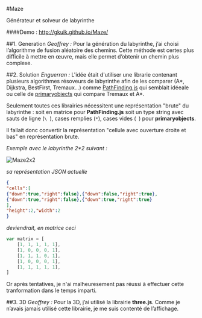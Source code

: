 #Maze

Générateur et solveur de labyrinthe

####Demo : http://gkuik.github.io/Maze/

##1. Generation
*Geoffrey :* Pour la génération du labyrinthe, j’ai choisi l’algorithme de fusion aléatoire des chemins. Cette méthode est certes plus difficile à mettre en œuvre, mais elle permet d’obtenir un chemin plus complexe.

##2. Solution
*Enguerran :* L'idée était d'utiliser une librarie contenant plusieurs algorithmes résoveurs de labyrinthe afin de les comparer (A*, Dijkstra, BestFirst, Tremaux...) comme [PathFinding.js](https://github.com/qiao/PathFinding.js) qui semblait idéeale ou celle de [primaryobjects](https://github.com/primaryobjects/maze) qui compare Tremaux et A*.

Seulement toutes ces librairies nécessitent une représentation "brute" du labyrinthe : soit en matrice pour **PathFinding.js** soit un type string avec sauts de ligne (`\ `), cases remplies (`*`), cases vides (` `) pour **primaryobjects**.

Il fallait donc convertir la représentation "cellule avec ouverture droite et bas" en représentation brute.

_Exemple avec le labyrinthe 2*2 suivant :_

![Maze2x2](http://image.noelshack.com/fichiers/2016/23/1465595040-maze2x2-exemple.png)

_sa représentation JSON actuelle_
```json
{
"cells":[
{"down":true,"right":false},{"down":false,"right":true},
{"down":true,"right":false},{"down":true,"right":true}
],
"height":2,"width":2
}
```
_deviendrait, en matrice ceci_
```javascript
var matrix = [
    [1, 1, 1, 1, 1],
    [1, 0, 0, 0, 1],
    [1, 1, 1, 0, 1],
    [1, 0, 0, 0, 1],
    [1, 1, 1, 1, 1],
]
```
Or après tentatives, je n'ai malheuresement pas réussi à effectuer cette tranformation dans le temps imparti.

##3. 3D
*Geoffrey :* Pour la 3D, j’ai utilisé la librairie **three.js**. Comme je n’avais jamais utilisé cette librairie, je me suis contenté de l’affichage.
